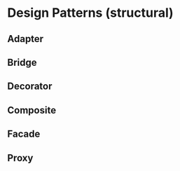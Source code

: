 # Design Patterns (structural)
## Adapter

## Bridge

## Decorator

## Composite

## Facade

## Proxy


